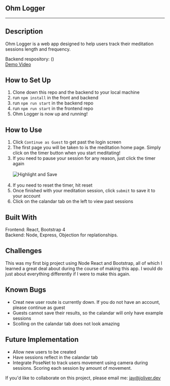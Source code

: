 ## Ohm Logger
 ---
 
 ## Description
 Ohm Logger is a web app designed to help users track their meditation sessions length and frequency. 

Backend respository: ()
<br>[Demo Video]()

## How to Set Up
1. Clone down this repo and the backend to your local machine<br>
2. run `npm install` in the front and backend <br>
4. run `npm run start` in the backend repo <br>
5. run `npm run start` in the frontend repo <br>
6. Ohm Logger is now up and running!<br>

## How to Use
1. Click `Continue as Guest` to get past the login screen <br>
2. The first page you will be taken to is the meditation home page. Simply click on the timer button when you start meditating! <br>
3. If you need to pause your session for any reason, just click the timer again <br><br>
![Highlight and Save](https://media.giphy.com/media/XvENrZxERfG4ePYIgr/giphy.gif)<br><br>
4. If you need to reset the timer, hit reset<br>
5. Once finished with your meditation session, click `submit` to save it to your account <br>
6. Click on the calandar tab on the left to view past sessions<br>

## Built With
Frontend: React, Bootstrap 4 <br>
Backend: Node, Express, Objection for replationships. 

## Challenges

This was my first big project using Node React and Bootstrap, all of which I learned a great deal about during the course of making this app. I would do just about everything differently if I were to make this again.

## Known Bugs
 - Creat new user route is currently down. If you do not have an account, please continue as guest
 - Guests cannot save their results, so the calandar will only have example sessions
 - Scolling on the calandar tab does not look amazing

## Future Implementation

- Allow new users to be created
- Have sessions reflect in the calandar tab
- Integrate PoseNet to track users movement using camera during sessions. Scoring each session by amount of movement. 

   

If you'd like to collaborate on this project, please email me: jay@joliver.dev

